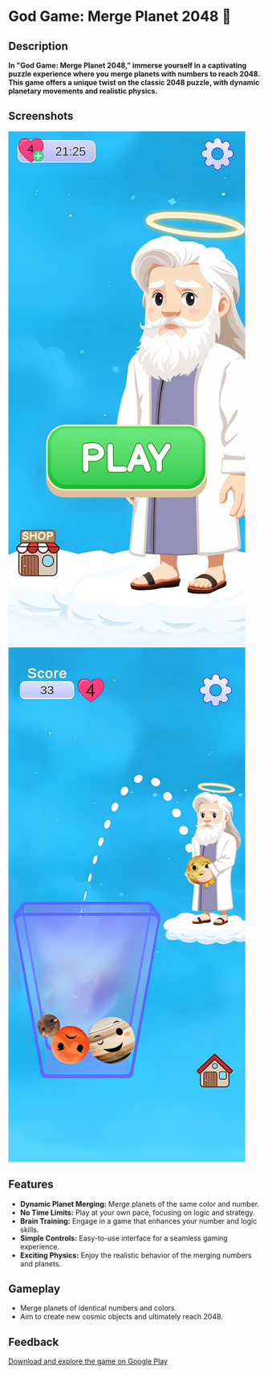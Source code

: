 # God Game: Merge Planet 2048 🌌

## Description
**In "God Game: Merge Planet 2048," immerse yourself in a captivating puzzle experience where you merge planets with numbers to reach 2048. This game offers a unique twist on the classic 2048 puzzle, with dynamic planetary movements and realistic physics.**

## Screenshots
![Screenshot 1](https://github.com/CyberRat-blip/God-Planets/blob/main/Assets/Sprite/UI/unnamed%20(1).webp)
![Screenshot 2](https://github.com/CyberRat-blip/God-Planets/blob/main/Assets/Sprite/UI/unnamed%20(2).webp)

## Features
- **Dynamic Planet Merging:** Merge planets of the same color and number.
- **No Time Limits:** Play at your own pace, focusing on logic and strategy.
- **Brain Training:** Engage in a game that enhances your number and logic skills.
- **Simple Controls:** Easy-to-use interface for a seamless gaming experience.
- **Exciting Physics:** Enjoy the realistic behavior of the merging numbers and planets.

## Gameplay
- Merge planets of identical numbers and colors.
- Aim to create new cosmic objects and ultimately reach 2048.

## Feedback

[Download and explore the game on Google Play](https://play.google.com/store/apps/details?id=com.god.game_of_planets_2048_2d)
